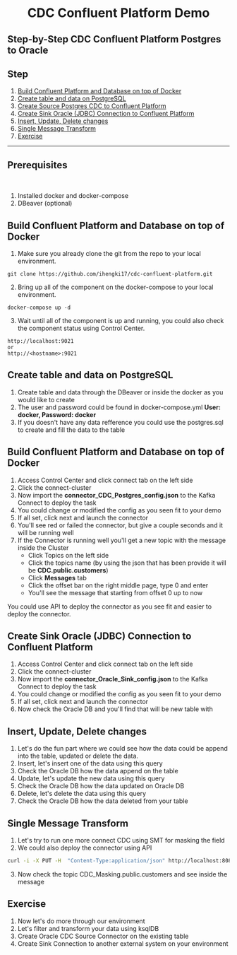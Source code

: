 # <div align="center">CDC Confluent Platform Demo</div>

## Step-by-Step CDC Confluent Platform Postgres to Oracle

## **Step**
1. [Build Confluent Platform and Database on top of Docker](#step-1)
2. [Create table and data on PostgreSQL](#step-2)
3. [Create Source Postgres CDC to Confluent Platform](#step-3)
4. [Create Sink Oracle (JDBC) Connection to Confluent Platform](#step-4)
5. [Insert, Update, Delete changes](#step-5)
6. [Single Message Transform](#step-6)
7. [Exercise](#step-7)

***

## **Prerequisites**
<br>

1. Installed docker and docker-compose
2. DBeaver (optional)

## <a name="step-1"></a>Build Confluent Platform and Database on top of Docker

1. Make sure you already clone the git from the repo to your local environment.
```git
git clone https://github.com/ihengki17/cdc-confluent-platform.git
```
2. Bring up all of the component on the docker-compose to your local environment.
```docker
docker-compose up -d
```
3. Wait until all of the component is up and running, you could also check the component status using Control Center.
```C3
http://localhost:9021
or
http://<hostname>:9021
```
## <a name="step-2"></a>Create table and data on PostgreSQL

1. Create table and data through the DBeaver or inside the docker as you would like to create
2. The user and password could be found in docker-compose.yml **User: docker, Password: docker**
3. If you doesn't have any data refference you could use the postgres.sql to create and fill the data to the table

## <a name="step-3"></a>Build Confluent Platform and Database on top of Docker

1. Access Control Center and click connect tab on the left side
2. Click the connect-cluster
3. Now import the **connector_CDC_Postgres_config.json** to the Kafka Connect to deploy the task
4. You could change or modified the config as you seen fit to your demo
5. If all set, click next and launch the connector
6. You'll see red or failed the connector, but give a couple seconds and it will be running well
7. If the Connector is running well you'll get a new topic with the message inside the Cluster
   * Click Topics on the left side
   * Click the topics name (by using the json that has been provide it will be **CDC.public.customers**)
   * Click **Messages** tab
   * Click the offset bar on the right middle page, type 0 and enter
   * You'll see the message that starting from offset 0 up to now

You could use API to deploy the connector as you see fit and easier to deploy the connector.

## <a name="step-4"></a>Create Sink Oracle (JDBC) Connection to Confluent Platform

1. Access Control Center and click connect tab on the left side
2. Click the connect-cluster
3. Now import the **connector_Oracle_Sink_config.json** to the Kafka Connect to deploy the task
4. You could change or modified the config as you seen fit to your demo
5. If all set, click next and launch the connector
6. Now check the Oracle DB and you'll find that will be new table with 

## <a name="step-5"></a>Insert, Update, Delete changes

1. Let's do the fun part where we could see how the data could be append into the table, updated or delete the data.
2. Insert, let's insert one of the data using this query
3. Check the Oracle DB how the data append on the table
4. Update, let's update the new data using this query
5. Check the Oracle DB how the data updated on Oracle DB
6. Delete, let's delete the data using this query
7. Check the Oracle DB how the data deleted from your table

## <a name="step-6"></a>Single Message Transform

1. Let's try to run one more connect CDC using SMT for masking the field
2. We could also deploy the connector using API
```bash
curl -i -X PUT -H  "Content-Type:application/json" http://localhost:8083/connectors/CDC_postgres_masking/config -d @connector_cdc_postgres_masking_config.json
```

3. Now check the topic CDC_Masking.public.customers and see inside the message 


## <a name="step-7"></a>Exercise

1. Now let's do more through our environment
2. Let's filter and transform your data using ksqlDB
3. Create Oracle CDC Source Connector on the existing table
4. Create Sink Connection to another external system on your environment

